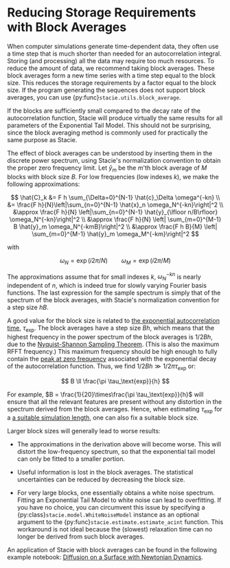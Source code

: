 # Reducing Storage Requirements with Block Averages

When computer simulations generate time-dependent data,
they often use a time step that is much shorter than needed for an autocorrelation integral.
Storing (and processing) all the data may require too much resources.
To reduce the amount of data, we recommend taking block averages.
These block averages form a new time series with a time step equal to the block size.
This reduces the storage requirements by a factor equal to the block size.
If the program generating the sequences does not support block averages,
you can use {py:func}`stacie.utils.block_average`.

If the blocks are sufficiently small compared to the decay rate of the autocorrelation function,
Stacie will produce virtually the same results for all parameters of the Exponential Tail Model.
This should not be surprising,
since the block averaging method is commonly used for practically the same purpose as Stacie.

The effect of block averages can be understood by inserting them in the discrete power spectrum,
using Stacie's normalization convention to obtain the proper zero frequency limit.
Let $\hat{y}_m$ be the $m$'th block average of $M$ blocks with block size $B$.
For low frequencies (low indexes $k$), we make the following approximations:

$$
    \hat{C}_k
    &=
        F h \sum_{\Delta=0}^{N-1} \hat{c}_\Delta \omega^{-kn}
    \\
    &=
        \frac{F h}{N}\left|\sum_{n=0}^{N-1} \hat{x}_n \omega_N^{-kn}\right|^2
    \\
    &\approx
        \frac{F h}{N} \left|\sum_{n=0}^{N-1} \hat{y}_{\lfloor n/B\rfloor} \omega_N^{-kn}\right|^2
    \\
    &\approx
        \frac{F h}{N} \left| \sum_{m=0}^{M-1} B \hat{y}_m \omega_N^{-kmB}\right|^2
    \\
    &\approx
        \frac{F h B}{M} \left| \sum_{m=0}^{M-1} \hat{y}_m \omega_M^{-km}\right|^2
$$

with

$$
    \omega_N = \exp(i 2\pi/N) \qquad \omega_M = \exp(i 2\pi/M)
$$

The approximations assume that for small indexes $k$,
$\omega_N^{-kn}$ is nearly independent of $n$,
which is indeed true for slowly varying Fourier basis functions.
The last expression for the sample spectrum is simply that of the spectrum of the block averages,
with Stacie's normalization convention for a step size $hB$.

A good value for the block size is related to
[the exponential autocorrelation time](../properties/autocorrelation_time.md),
$\tau_\text{exp}$.
The block averages have a step size $Bh$,
which means that the highest frequency in the power spectrum of the block averages is $1/2 B h$,
due to the [Nyquist-Shannon Sampling Theorem](https://en.wikipedia.org/wiki/Nyquist%E2%80%93Shannon_sampling_theorem).
(This is also the maximum RFFT frequency.)
This maximum frequency should be high enough to fully contain
the [peak at zero frequency](../autocorrelation_integral/model.md#peak-width)
associated with the exponential decay of the autocorrelation function.
Thus, we find $1/2 B h \gg 1/2\pi \tau_\text{exp}$ or:

$$
    B \ll \frac{\pi \tau_\text{exp}}{h}
$$

For example, $B = \frac{1}{20}\times\frac{\pi \tau_\text{exp}}{h}$ will ensure that
all the relevant features are present without any distortion
in the spectrum derived from the block averages.
Hence, when estimating $\tau_\text{exp}$ for a
[a suitable simulation length](../properties/autocorrelation_time.md),
one can also fix a suitable block size.

Larger block sizes will generally lead to worse results:

- The approximations in the derivation above will become worse.
  This will distort the low-frequency spectrum,
  so that the exponential tail model can only be fitted to a smaller portion.

- Useful information is lost in the block averages.
  The statistical uncertainties can be reduced by decreasing the block size.

- For very large blocks, one essentially obtains a white noise spectrum.
  Fitting an Exponential Tail Model to white noise can lead to overfitting.
  If you have no choice, you can circumvent this issue by specifying a
  {py:class}`stacie.model.WhiteNoiseModel` instance
  as an optional argument to the {py:func}`stacie.estimate.estimate_acint` function.
  This workaround is not ideal because
  the (slowest) relaxation time can no longer be derived from such block averages.

An application of Stacie with block averages can be found in the following example notebook:
[Diffusion on a Surface with Newtonian Dynamics](../../examples/surface_diffusion.py).
